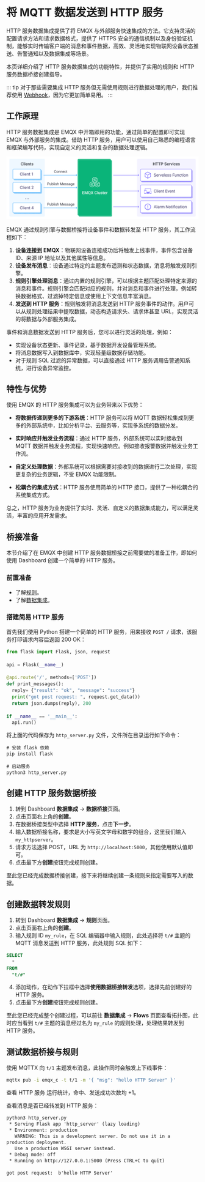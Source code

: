 # 将 MQTT 数据发送到 HTTP 服务

HTTP 服务数据集成提供了将 EMQX 与外部服务快速集成的方法。它支持灵活的配置请求方法和请求数据格式，提供了 HTTPS 安全的通信机制以及身份验证机制，能够实时传输客户端的消息和事件数据，高效、灵活地实现物联网设备状态推送、告警通知以及数据集成等场景。

本页详细介绍了 HTTP 服务数据集成的功能特性，并提供了实用的规则和 HTTP 服务数据桥接创建指导。

::: tip
对于那些需要集成 HTTP 服务但无需使用规则进行数据处理的用户，我们推荐使用 [Webhook](./webhook.md)，因为它更加简单易用。
:::

## 工作原理

HTTP 服务数据集成是 EMQX 中开箱即用的功能，通过简单的配置即可实现 EMQX 与外部服务的集成。借助 HTTP 服务，用户可以使用自己熟悉的编程语言和框架编写代码，实现自定义的灵活和复杂的数据处理逻辑。

![EMQX Webhook 集成](./assets/emqx-integration-http.jpg)

EMQX 通过规则引擎与数据桥接将设备事件和数据转发至 HTTP 服务，其工作流程如下：

1. **设备连接到 EMQX**：物联网设备连接成功后将触发上线事件，事件包含设备 ID、来源 IP 地址以及其他属性等信息。
2. **设备发布消息**：设备通过特定的主题发布遥测和状态数据，消息将触发规则引擎。
3. **规则引擎处理消息**：通过内置的规则引擎，可以根据主题匹配处理特定来源的消息和事件。规则引擎会匹配对应的规则，并对消息和事件进行处理，例如转换数据格式、过滤掉特定信息或使用上下文信息丰富消息。
4. **发送到 HTTP 服务**：规则触发将消息发送到 HTTP 服务事件的动作。用户可以从规则处理结果中提取数据，动态构造请求头、请求体甚至 URL，实现灵活的将数据与外部服务集成。

事件和消息数据发送到 HTTP 服务后，您可以进行灵活的处理，例如：

- 实现设备状态更新、事件记录，基于数据开发设备管理系统。
- 将消息数据写入到数据库中，实现轻量级数据存储功能。
- 对于规则 SQL 过滤的异常数据，可以直接通过 HTTP 服务调用告警通知系统，进行设备异常监控。

## 特性与优势

使用 EMQX 的 HTTP 服务集成可以为业务带来以下优势：

- **将数据传递到更多的下游系统**：HTTP 服务可以将 MQTT 数据轻松集成到更多的外部系统中，比如分析平台、云服务等，实现多系统的数据分发。

- **实时响应并触发业务流程**：通过 HTTP 服务，外部系统可以实时接收到 MQTT 数据并触发业务流程，实现快速响应。例如接收报警数据并触发业务工作流。

- **自定义处理数据**：外部系统可以根据需要对接收到的数据进行二次处理，实现更复杂的业务逻辑，不受 EMQX 功能限制。

- **松耦合的集成方式**：HTTP 服务使用简单的 HTTP 接口，提供了一种松耦合的系统集成方式。

总之，HTTP 服务为业务提供了实时、灵活、自定义的数据集成能力，可以满足灵活，丰富的应用开发需求。

## 桥接准备

本节介绍了在 EMQX 中创建 HTTP 服务数据桥接之前需要做的准备工作，即如何使用 Dashboard 创建一个简单的 HTTP 服务。

### 前置准备

- 了解[规则](./rules.md)。
- 了解[数据集成](./data-bridges.md)。

### 搭建简易 HTTP 服务

首先我们使用 Python 搭建一个简单的 HTTP 服务，用来接收 `POST /` 请求，该服务打印请求内容后返回 200 OK：

```python
from flask import Flask, json, request

api = Flask(__name__)

@api.route('/', methods=['POST'])
def print_messages():
  reply= {"result": "ok", "message": "success"}
  print("got post request: ", request.get_data())
  return json.dumps(reply), 200

if __name__ == '__main__':
  api.run()
```

将上面的代码保存为 `http_server.py` 文件，文件所在目录运行如下命令：

```shell
# 安装 flask 依赖
pip install flask

# 启动服务
python3 http_server.py
```

## 创建 HTTP 服务数据桥接

1. 转到 Dashboard **数据集成** -> **数据桥接**页面。
2. 点击页面右上角的**创建**。
3. 在数据桥接类型中选择 **HTTP 服务**，点击**下一步**。
4. 输入数据桥接名称，要求是大小写英文字母和数字的组合，这里我们输入 `my_httpserver`。
5. 请求方法选择 POST，URL 为 `http://localhost:5000`，其他使用默认值即可。
6. 点击最下方**创建**按钮完成规则创建。

至此您已经完成数据桥接创建，接下来将继续创建一条规则来指定需要写入的数据。

## 创建数据转发规则

1. 转到 Dashboard **数据集成** -> **规则**页面。
2. 点击页面右上角的**创建**。
3. 输入规则 ID `my_rule`，在 SQL 编辑器中输入规则，此处选择将 `t/#` 主题的 MQTT 消息发送到 HTTP 服务，此处规则 SQL 如下：

  ```sql
  SELECT 
    *
  FROM
    "t/#"
  ```
4. 添加动作，在动作下拉框中选择**使用数据桥接转发**选项，选择先前创建好的 HTTP 服务。
5. 点击最下方**创建**按钮完成规则创建。

至此您已经完成整个创建过程，可以前往 **数据集成** -> **Flows** 页面查看拓扑图，此时应当看到 `t/#` 主题的消息经过名为 `my_rule` 的规则处理，处理结果转发到 HTTP 服务。

## 测试数据桥接与规则

使用 MQTTX 向 `t/1` 主题发布消息，此操作同时会触发上下线事件：

```bash
mqttx pub -i emqx_c -t t/1 -m '{ "msg": "hello HTTP Server" }'
```

查看 HTTP 服务 运行统计，命中、发送成功次数均 +1。

查看消息是否已经转发到 HTTP 服务：

```shell
python3 http_server.py
 * Serving Flask app 'http_server' (lazy loading)
 * Environment: production
   WARNING: This is a development server. Do not use it in a production deployment.
   Use a production WSGI server instead.
 * Debug mode: off
 * Running on http://127.0.0.1:5000 (Press CTRL+C to quit)

got post request:  b'hello HTTP Server'
```
